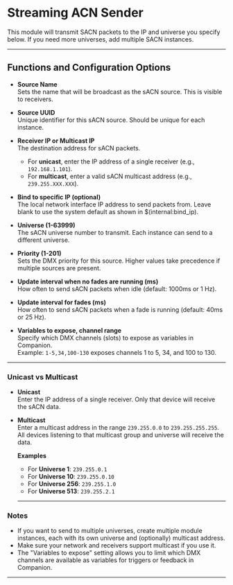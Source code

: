 # Streaming ACN Sender

This module will transmit SACN packets to the IP and universe you specify below. If you need more universes, add multiple SACN instances.

---

## Functions and Configuration Options

- **Source Name**  
  Sets the name that will be broadcast as the sACN source. This is visible to receivers.

- **Source UUID**  
  Unique identifier for this sACN source. Should be unique for each instance.

- **Receiver IP or Multicast IP**  
  The destination address for sACN packets.  
  - For **unicast**, enter the IP address of a single receiver (e.g., `192.168.1.101`).
  - For **multicast**, enter a valid sACN multicast address (e.g., `239.255.XXX.XXX`).

- **Bind to specific IP (optional)**  
  The local network interface IP address to send packets from. Leave blank to use the system default as shown in $(internal:bind_ip).

- **Universe (1-63999)**  
  The sACN universe number to transmit. Each instance can send to a different universe.

- **Priority (1-201)**  
  Sets the DMX priority for this source. Higher values take precedence if multiple sources are present.

- **Update interval when no fades are running (ms)**  
  How often to send sACN packets when idle (default: 1000ms or 1 Hz).

- **Update interval for fades (ms)**  
  How often to send sACN packets when a fade is running (default: 40ms or 25 Hz).

- **Variables to expose, channel range**  
  Specify which DMX channels (slots) to expose as variables in Companion.  
  Example: `1-5,34,100-130` exposes channels 1 to 5, 34, and 100 to 130.

---

### Unicast vs Multicast

- **Unicast**  
  Enter the IP address of a single receiver. Only that device will receive the sACN data.

- **Multicast**  
  Enter a multicast address in the range `239.255.0.0` to `239.255.255.255`.  
  All devices listening to that multicast group and universe will receive the data.

  **Examples**
    - For **Universe 1**:  `239.255.0.1`
    - For **Universe 10**:  `239.255.0.10`
    - For **Universe 256**:  `239.255.1.0`
    - For **Universe 513**:  `239.255.2.1`

    ---

### Notes

- If you want to send to multiple universes, create multiple module instances, each with its own universe and (optionally) multicast address.
- Make sure your network and receivers support multicast if you use it.
- The "Variables to expose" setting allows you to limit which DMX channels are available as variables for triggers or feedback in Companion.

---
